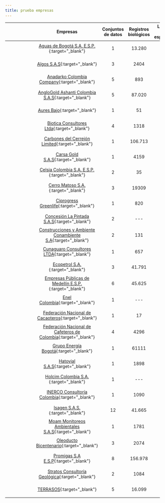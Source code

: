 ```yaml
---
title: prueba empresas
---
```


||Empresas|Conjuntos de datos|Registros biológicos|Listas de especies|Citaciones|
|:---:|:---:|:---:|:---:|:---:|:---:|
|<figure class="image is-64x64"><img src="https://raw.githubusercontent.com/SIB-Colombia/logos/main/socio-SiB-ab.png"></figure>|[Aguas de Bogotá S.A. E.S.P.](https://www.gbif.org/publisher/6d1beb45-43bc-499a-85a0-f06f67e81591){:target="_blank"}|1|13.280||11|
|<figure class="image is-64x64"><img src="https://raw.githubusercontent.com/SIB-Colombia/logos/main/socio-SiB-aigos.png"></figure>|[Aïgos S.A.S](https://www.gbif.org/es/publisher/eea64f26-8fd5-49fb-be7e-a1d4cfc051ee){:target="_blank"}|3|2404|---|22|
|<figure class="image is-64x64"><img src="https://raw.githubusercontent.com/SIB-Colombia/logos/main/socio-SiB-anadarko.png"></figure>|[Anadarko Colombia Company](https://www.gbif.org/es/publisher/b5904aaf-02c7-4ff3-85a6-0f528dbb632e){:target="_blank"}|5|893|---|26|
|<figure class="image is-64x64"><img src="https://raw.githubusercontent.com/SIB-Colombia/logos/main/socio-SiB-anglogoldashanti.png"></figure>|[AngloGold Ashanti Colombia S.A.S](https://www.gbif.org/es/publisher/df604473-66f0-444d-94c4-22795f268afe){:target="_blank"}|5|87.020|---|14|
|<figure class="image is-64x64"><img src="https://raw.githubusercontent.com/SIB-Colombia/logos/main/socio-SiB-aures.png"></figure>|[Aures Bajo](https://www.gbif.org/publisher/e62a5313-e771-4c81-b6d1-cba6e4085635){:target="_blank"}|1|51|---|---|
|<figure class="image is-64x64"><img src="https://raw.githubusercontent.com/SIB-Colombia/logos/main/socio-SiB-biotica.png"></figure>|[Biotica Consultores Ltda](https://www.gbif.org/es/publisher/8e6bc843-c1b4-4b10-b546-881f06049004){:target="_blank"}|4|1318|---|41|
|<figure class="image is-64x64"><img src="https://raw.githubusercontent.com/SIB-Colombia/logos/main/socio-SiB-cerrejon.png"></figure>|[Carbones del Cerrejón Limited](https://www.gbif.org/es/publisher/14fb9c57-68a5-4870-b434-5355df7a9c3c){:target="_blank"}|1|106.713|---|42|
|<figure class="image is-64x64"><img src=""></figure>|[Carsa Gold S.A.S](https://www.gbif.org/es/publisher/4d14137b-ce2c-4111-98a9-0078f5d53237){:target="_blank"}|1|4159|---|2|
|<figure class="image is-64x64"><img src=""></figure>|[Celsia Colombia S.A. E.S.P.](https://www.gbif.org/es/publisher/0fd86a13-3d0d-4d6e-b809-2811706f35d6){:target="_blank"}|2|35|1|23|
|<figure class="image is-64x64"><img src=""></figure>|[Cerro Matoso S.A.](https://www.gbif.org/es/publisher/1a4f4e64-eb3d-42c3-a359-1be3869b3a20){:target="_blank"}|3|19309|---|30|
|<figure class="image is-64x64"><img src=""></figure>|[Ciprogress Greenlife](https://www.gbif.org/es/publisher/03a8bc52-9c2e-4aee-8dd7-9b4d279e4960){:target="_blank"}|1|820|---|12|
|<figure class="image is-64x64"><img src=""></figure>|[Concesión La Pintada S.A.S](https://www.gbif.org/publisher/db41c5c6-d34a-4d27-8ac9-0c8d085393f7){:target="_blank"}|2|---|2|---|
|<figure class="image is-64x64"><img src=""></figure>|[Construcciones y Ambiente Conambiente S.A](https://www.gbif.org/es/publisher/d3c29fed-bcac-4f84-8d3d-f4b7f76fdc8e){:target="_blank"}|2|131|---|2|
|<figure class="image is-64x64"><img src=""></figure>|[Cunaguaro Consultores LTDA](https://www.gbif.org/es/publisher/c5245889-c63d-48fa-ae4b-90ddd74f1d2d){:target="_blank"}|1|657|---|4|
|<figure class="image is-64x64"><img src=""></figure>|[Ecopetrol S.A.](https://www.gbif.org/es/publisher/d5ef14a1-5177-4547-9ce2-46d84a4214eb){:target="_blank"}|3|41.791|---|3|
|<figure class="image is-64x64"><img src=""></figure>|[Empresas Públicas de Medellín E.S.P.](https://www.gbif.org/es/publisher/d42b7e5d-a3e5-4fc2-8b3d-105336d70898){:target="_blank"}|6|45.625|---|7|
|<figure class="image is-64x64"><img src=""></figure>|[Enel Colombia](https://www.gbif.org/es/publisher/f442f96e-2017-4cf5-b19f-1f3320ae7577){:target="_blank"}|1|---|1|---|
|<figure class="image is-64x64"><img src=""></figure>|[Federación Nacional de Cacaoteros](https://www.gbif.org/publisher/37c1c493-782c-4f53-914d-b1f66cdcf61c){:target="_blank"}|1|17|---|3|
|<figure class="image is-64x64"><img src=""></figure>|[Federación Nacional de Cafeteros de Colombia](https://www.gbif.org/es/publisher/da583013-8a1b-4570-b0e4-c7cb25b2e7bf){:target="_blank"}|4|4296|---|32|
|<figure class="image is-64x64"><img src=""></figure>|[Grupo Energía Bogotá](https://www.gbif.org/publisher/2977895d-3ce2-4fb9-b62e-a775c8fd9304){:target="_blank"}|1|61111|---|20|
|<figure class="image is-64x64"><img src=""></figure>|[Hatovial S.A.S](https://www.gbif.org/es/publisher/90d2e455-c279-4bf1-ba87-806495641e18){:target="_blank"}|1|1898|---|53|
|<figure class="image is-64x64"><img src=""></figure>|[Holcim Colombia S.A.](https://www.gbif.org/es/publisher/5e08abdd-46a0-45ec-a2e5-93348975b11d){:target="_blank"}|1|---|1|---|
|<figure class="image is-64x64"><img src=""></figure>|[INERCO Consultoría Colombia](https://www.gbif.org/es/publisher/67c63221-0c74-4c18-97f9-e2b2acb739ce){:target="_blank"}|1|1090|---|62|
|<figure class="image is-64x64"><img src=""></figure>|[Isagen S.A.S.](https://www.gbif.org/es/publisher/04ce62dd-30ec-4d98-8b30-b09cafc3ac38){:target="_blank"}|12|41.665|---|148|
|<figure class="image is-64x64"><img src=""></figure>|[Moam Monitoreos Ambientales S.A.S](https://www.gbif.org/es/publisher/9a21807b-b9c5-4071-b393-764f3cd58abc){:target="_blank"}|1|1781|---|21|
|<figure class="image is-64x64"><img src=""></figure>|[Oleoducto Bicentenario](http://www.gbif.org/publisher/c3da1f49-b2c8-4751-b72f-28855546ec4c){:target="_blank"}|3|2074|---|121|
|<figure class="image is-64x64"><img src=""></figure>|[Promigas S.A E.S.P](https://www.gbif.org/es/publisher/dbc2ab56-d499-403c-8db5-c1a49cd0b75f){:target="_blank"}|8|156.978|---|53|
|<figure class="image is-64x64"><img src=""></figure>|[Stratos Consultoría Geológica](https://www.gbif.org/es/publisher/2c542862-b9dd-40fc-8260-fb434997efa7){:target="_blank"}|2|1084|---|15|
|<figure class="image is-64x64"><img src=""></figure>|[TERRASOS](https://www.gbif.org/es/publisher/f5db868f-e5bf-4208-bd9d-d4063ae1c825){:target="_blank"}|5|16.099|---|73|

